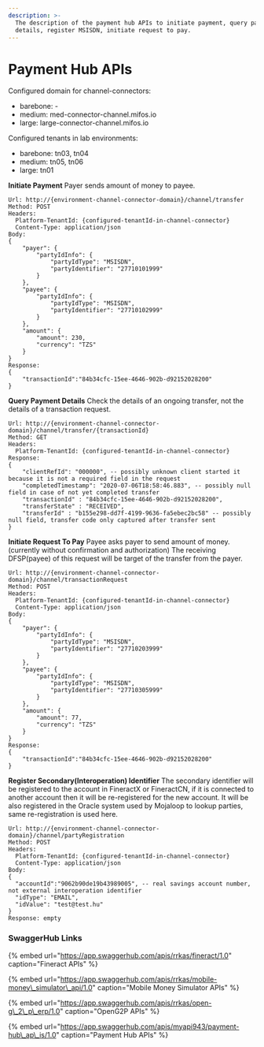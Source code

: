 ```yaml
---
description: >-
  The description of the payment hub APIs to initiate payment, query payment
  details, register MSISDN, initiate request to pay.
---
```


# Payment Hub APIs

Configured domain for channel-connectors:

* barebone: -
* medium: med-connector-channel.mifos.io
* large: large-connector-channel.mifos.io

Configured tenants in lab environments:

* barebone: tn03, tn04
* medium: tn05, tn06
* large: tn01

**Initiate Payment** Payer sends amount of money to payee.

```text
Url: http://{environment-channel-connector-domain}/channel/transfer
Method: POST
Headers:
  Platform-TenantId: {configured-tenantId-in-channel-connector}
  Content-Type: application/json
Body:
{
    "payer": {
        "partyIdInfo": {
            "partyIdType": "MSISDN",
            "partyIdentifier": "27710101999"
        }
    },
    "payee": {
        "partyIdInfo": {
            "partyIdType": "MSISDN",
            "partyIdentifier": "27710102999"
        }
    },
    "amount": {
        "amount": 230,
        "currency": "TZS"
    }
}
Response:
{
    "transactionId":"84b34cfc-15ee-4646-902b-d92152028200"
}
```

**Query Payment Details** Check the details of an ongoing transfer, not the details of a transaction request.

```text
Url: http://{environment-channel-connector-domain}/channel/transfer/{transactionId}
Method: GET
Headers:
  Platform-TenantId: {configured-tenantId-in-channel-connector}
Response:
{
    "clientRefId": "000000", -- possibly unknown client started it because it is not a required field in the request
    "completedTimestamp": "2020-07-06T18:58:46.883", -- possibly null field in case of not yet completed transfer
    "transactionId" : "84b34cfc-15ee-4646-902b-d92152028200",
    "transferState" : "RECEIVED",
    "transferId" : "b155e298-dd7f-4199-9636-fa5ebec2bc58" -- possibly null field, transfer code only captured after transfer sent
}
```

**Initiate Request To Pay** Payee asks payer to send amount of money. \(currently without confirmation and authorization\) The receiving DFSP\(payee\) of this request will be target of the transfer from the payer.

```text
Url: http://{environment-channel-connector-domain}/channel/transactionRequest
Method: POST
Headers:
  Platform-TenantId: {configured-tenantId-in-channel-connector}
  Content-Type: application/json
Body:
{
    "payer": {
        "partyIdInfo": {
            "partyIdType": "MSISDN",
            "partyIdentifier": "27710203999"
        }
    },
    "payee": {
        "partyIdInfo": {
            "partyIdType": "MSISDN",
            "partyIdentifier": "27710305999"
        }
    },
    "amount": {
        "amount": 77,
        "currency": "TZS"
    }
}
Response:
{
    "transactionId":"84b34cfc-15ee-4646-902b-d92152028200"
}
```

**Register Secondary\(Interoperation\) Identifier** The secondary identifier will be registered to the account in FineractX or FineractCN, if it is connected to another account then it will be re-registered for the new account. It will be also registered in the Oracle system used by Mojaloop to lookup parties, same re-registration is used here.

```text
Url: http://{environment-channel-connector-domain}/channel/partyRegistration
Method: POST
Headers:
  Platform-TenantId: {configured-tenantId-in-channel-connector}
  Content-Type: application/json
Body:
{
  "accountId":"9062b90de19b43989005", -- real savings account number, not external interoperation identifier
  "idType": "EMAIL",
  "idValue": "test@test.hu"
}
Response: empty
```

### SwaggerHub Links

{% embed url="https://app.swaggerhub.com/apis/rrkas/fineract/1.0" caption="Fineract APIs" %}

{% embed url="https://app.swaggerhub.com/apis/rrkas/mobile-money\_simulator\_api/1.0" caption="Mobile Money Simulator APIs" %}

{% embed url="https://app.swaggerhub.com/apis/rrkas/open-g\_2\_p\_erp/1.0" caption="OpenG2P APIs" %}

{% embed url="https://app.swaggerhub.com/apis/myapi943/payment-hub\_ap\_is/1.0" caption="Payment Hub APIs" %}



